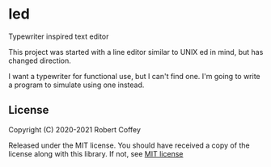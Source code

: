 # led

Typewriter inspired text editor

This project was started with a line editor similar to UNIX ed in mind,
but has changed direction.

I want a typewriter for functional use, but I can't find one. I'm going
to write a program to simulate using one instead.

## License

Copyright (C) 2020-2021 Robert Coffey

Released under the MIT license. You should have received a copy of the
license along with this library. If not, see
[MIT license](https://opensource.org/licenses/MIT)
